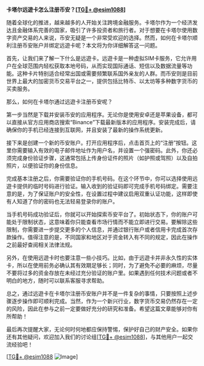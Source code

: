 **卡塔尔远遊卡怎么注册币安？[[TG💪+ @esim1088](https://t.me/s/esim1088)]**

随着全球化的推进，越来越多的人开始关注跨境金融服务。卡塔尔作为一个经济发达且金融体系完善的国家，吸引了许多投资者和旅行者。对于想要在卡塔尔使用数字资产交易的人来说，币安无疑是一个非常受欢迎的选择。然而，如何在卡塔尔顺利注册币安账户并绑定远遊卡呢？本文将为你详细解答这一问题。

首先，让我们来了解一下什么是远遊卡。远遊卡是一种虚拟SIM卡服务，它允许用户在全球范围内轻松获取本地号码，从而实现国际通话、短信以及数据流量等功能。这种卡片特别适合经常出国或需要频繁联系国外亲友的人群。而币安则是目前世界上最大的加密货币交易平台之一，提供包括比特币、以太坊等多种数字货币的买卖服务。

那么，如何在卡塔尔通过远遊卡注册币安呢？

第一步当然是下载并安装币安的应用程序。无论你是使用安卓还是苹果设备，都可以直接从官方应用商店搜索“Binance”下载最新版本的应用程序。安装完成后，请确保你的手机已经连接到互联网，并且安装了最新的操作系统更新。

接下来是创建一个新的币安账户。打开应用程序后，点击首页上的“注册”按钮。这里你需要输入有效的电子邮件地址作为用户名，并设置一个强密码。此外，你还必须完成身份验证步骤，这通常包括上传身份证件的照片（如护照或驾照）以及自拍照片，以便验证你的身份信息。

完成基本注册之后，你需要验证你的手机号码。在这个环节中，你可以选择使用远遊卡提供的临时号码进行验证。输入收到的验证码即可完成手机号码绑定。需要注意的是，为了保证账户的安全性，在设置过程中建议启用双重认证功能，这样即使有人知道了你的密码也无法轻易登录你的账户。

当手机号码成功验证后，你就可以开始探索币安平台了。初始状态下，你的账户可能处于限制状态，这意味着你只能查看市场行情而不能立即进行交易。要解除这些限制，你需要进一步提交更多的个人信息，并通过银行账户或者信用卡完成首次存款操作。值得注意的是，不同国家和地区对于资金转入有不同的规定，因此在操作之前最好查阅相关法律法规。

另外，在使用远遊卡时也要注意一些小技巧。比如，由于远遊卡并非永久性的实体卡，所以在使用前务必确认其有效期足够长；同时，为了避免不必要的麻烦，尽量不要将过多的资金存放在未经过充分验证的账户里。如果遇到任何技术问题或者不明白的地方，随时可以联系客服寻求帮助。

总之，通过远遊卡在卡塔尔注册币安账户并不是一件复杂的事情，只要按照上述步骤逐步操作即可顺利完成。当然，作为一个新兴行业，数字货币交易仍然存在一定的风险，因此在参与之前一定要做好充分的研究和准备。希望这篇文章能够对你有所帮助！

最后再次提醒大家，无论何时何地都应保持警惕，保护好自己的财产安全。如果你还有其他疑问，欢迎加入我们的讨论组[[TG💪+ @esim1088](https://t.me/s/esim1088)]，与其他用户一起交流经验吧！

[[TG💪+ @esim1088](https://t.me/s/esim1088) ![Image](https://i.postimg.cc/4NQfJmqS/Snipaste-2025-05-13-00-14-12.png)]